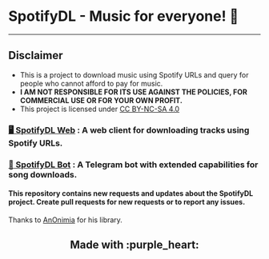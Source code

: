 # SpotifyDL - Music for everyone! :tada:
---
## Disclaimer

- This is a project to download music using Spotify URLs and query for people who cannot afford to pay for music.
- <b>I AM NOT RESPONSIBLE FOR ITS USE AGAINST THE POLICIES, FOR COMMERCIAL USE OR FOR YOUR OWN PROFIT.</b>
- This project is licensed under <a href='https://creativecommons.org/licenses/by-nc-sa/4.0/'>CC BY-NC-SA 4.0</a>

### <a href = 'https://spotifydlweb.vercel.app/' target = '_blank'>:desktop_computer: SpotifyDL Web</a> : A web client for downloading tracks using Spotify URLs.<br>
### <a href = 'https://t.me/spotifydl_mp3_bot/' target = '_blank'>:robot: SpotifyDL Bot</a> : A Telegram bot with extended capabilities for song downloads.<br>

#### This repository contains new requests and updates about the SpotifyDL project. Create pull requests for new requests or to report any issues.
Thanks to <a href='https://github.com/An0nimia/'>AnOnimia</a> for his library.
<h2 align = 'center'>Made with :purple_heart:</h2>
